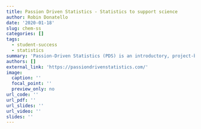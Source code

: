 ```yaml
---
title: Passion Driven Statistics - Statistics to support science
author: Robin Donatello
date: '2020-01-18'
slug: chem-ss
categories: []
tags:
  - student-success
  - statistics
summary: 'Passion-Driven Statistics (PDS) is an introductory, project-based model that gets students hooked on the excitement and power of quantitative research. I am a site partner for the PDS grant, and have been using this pedagogy in Math 315 since Spring 2018.'
authors: []
external_link: 'https://passiondrivenstatistics.com/'
image:
  caption: ''
  focal_point: ''
  preview_only: no
url_code: ''
url_pdf: ''
url_slides: ''
url_video: ''
slides: ''
---
```

